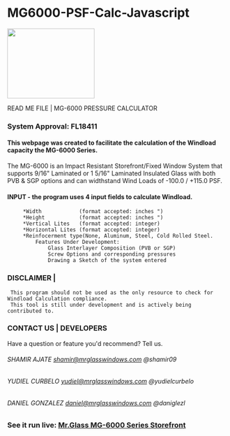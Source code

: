 # MG6000-PSF-Calc-Javascript
<div style="display: block; text-align="center";> <img src="http://shamirajate.com/mg6000/assets/MrGlassManufacturing.png" width="200" height="160"></div>

 READ ME FILE  |  MG-6000 PRESSURE CALCULATOR

### System Approval: FL18411

#### This webpage was created to facilitate the calculation of the Windload capacity the MG-6000 Series. 
The MG-6000 is an Impact Resistant Storefront/Fixed Window System that supports 9/16" Laminated or 1 5/16" Laminated Insulated
Glass with both PVB & SGP options and can widthstand Wind Loads of -100.0 / +115.0 PSF.

#### INPUT - the program uses 4 input fields to calculate Windload.
		 *Width            (format accepted: inches ")
		 *Height           (format accepted: inches ")
		 *Vertical Lites   (format accepted: integer)
		 *Horizontal Lites (format accepted: integer)
		 *Reinfocerment type(None, Aluminum, Steel, Cold Rolled Steel.
			 Features Under Development:
				 Glass Interlayer Composition (PVB or SGP)
				 Screw Options and corresponding pressures
				 Drawing a Sketch of the system entered

### DISCLAIMER    |

	 This program should not be used as the only resource to check for Windload Calculation compliance.
	 This tool is still under development and is actively being contributed to.

### CONTACT US    |     DEVELOPERS
Have a question or feature you'd recommend? Tell us.
###### SHAMIR AJATE     shamir@mrglasswindows.com @shamir09
###### YUDIEL CURBELO   yudiel@mrglasswindows.com @yudielcurbelo
###### DANIEL GONZALEZ  daniel@mrglasswindows.com @daniglezl
	
### See it run live:         [Mr.Glass MG-6000 Series Storefront](http://www.shamirajate.com/mg6000/index.html)
